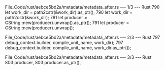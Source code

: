 File_Code/rust/aebce5bd2a/metadata/metadata_after.rs --- 1/3 --- Rust
790     let work_dir = path2cstr(&work_dir).as_ptr();                                                                                                        790     let work_dir = path2cstr(&work_dir);
791     let producer = CString::new(producer).unwrap().as_ptr();                                                                                             791     let producer = CString::new(producer).unwrap();

File_Code/rust/aebce5bd2a/metadata/metadata_after.rs --- 2/3 --- Rust
797             debug_context.builder, compile_unit_name, work_dir);                                                                                         797             debug_context.builder, compile_unit_name, work_dir.as_ptr());

File_Code/rust/aebce5bd2a/metadata/metadata_after.rs --- 3/3 --- Rust
803             producer,                                                                                                                                    803             producer.as_ptr(),


